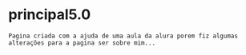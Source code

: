 # principal5.0

````
Pagina criada com a ajuda de uma aula da alura porem fiz algumas alterações para a pagina ser sobre mim...
````
